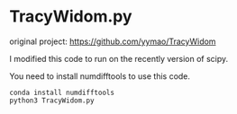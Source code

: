 # TracyWidom.py

original project: https://github.com/yymao/TracyWidom

I modified this code to run on the recently version of scipy.

You need to install numdifftools to use this code.
```
conda install numdifftools
python3 TracyWidom.py
```
